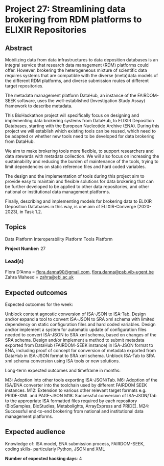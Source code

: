 # Project 27: Streamlining data brokering from RDM platforms to ELIXIR Repositories

## Abstract

Mobilizing data from data infrastructures to data deposition databases is an integral service that research data management (RDM) platforms could offer. However, brokering the heterogeneous mixture of scientific data requires systems that are compatible with the diverse (meta)data models of the different RDM platforms, and diverse submission routes of different target repositories.

The metadata management platform DataHub, an instance of the FAIRDOM-SEEK software, uses the well-established (Investigation Study Assay) framework to describe metadata.

This BioHackathon project will specifically focus on designing and implementing data brokering systems from DataHub, to ELIXIR Deposition Databases, starting with the European Nucleotide Archive (ENA). During this project we will establish which existing tools can be reused, which need to be adapted or whether new tools need to be developed for data brokering from DataHub.

We aim to make brokering tools more flexible, to support researchers and data stewards with metadata collection. We will also focus on increasing the sustainability and reducing the burden of maintenance of the tools, trying to limit dependencies on static reference files and hard coded variables.

The design and the implementation of tools during this project aim to provide easy to maintain and flexible solutions for data brokering that can be further developed to be applied to other data repositories, and other national or institutional data management platforms.

Finally, describing and implementing models for brokering data to ELIXIR Deposition Databases in this way, is one aim of ELIXIR-Converge (2020-2023), in Task 1.2.

## Topics

Data Platform
Interoperability Platform
Tools Platform

**Project Number:** 27

### Lead(s)

Flora D'Anna = flora.danna90@gmail.com, flora.danna@psb.vib-ugent.be
Zahra Waheed = zahra@ebi.ac.uk

## Expected outcomes

Expected outcomes for the week:

Unblock content agnostic conversion of ISA-JSON to ISA-Tab. 
Design and/or expand a tool to convert ISA-JSON to SRA xml schema with limited dependency on static configuration files and hard coded variables.
Design and/or implement a system for automatic update of configuration files needed to convert ISA-JSON to SRA xml schema, based on changes of the SRA schema.
Design and/or implement a method to submit metadata exported from DataHub (FAIRDOM-SEEK instance) in ISA-JSON format to ENA, including proof of concept for conversion of metadata exported from DataHub in ISA-JSON format to SRA xml schema.
Unblock ISA-Tab to SRA xml schema conversion using ISA tools or new solutions.


Long-term expected outcomes and timeframe in months:

M3: Adoption into other tools exporting ISA-JSON/Tab.
M6: Adoption of the ISA/ENA converter into the toolchain used by different FAIRDOM SEEK instances.
M12: Extension to various other relevant target formats e.g. PRIDE-XML and PAGE-JSON
M18: Successful conversion of ISA-JSON/Tab to the appropriate ISA formatted files required by each repository (BioSamples, BioStudies, Metabolights, ArrayExpress and PRIDE). 
M24: Successful end-to-end brokering from national and institutional data management platforms.

## Expected audience

Knowledge of: ISA model, ENA submission process, FAIRDOM-SEEK, coding skills- particularly Python, JSON and XML

**Number of expected hacking days**: 4

